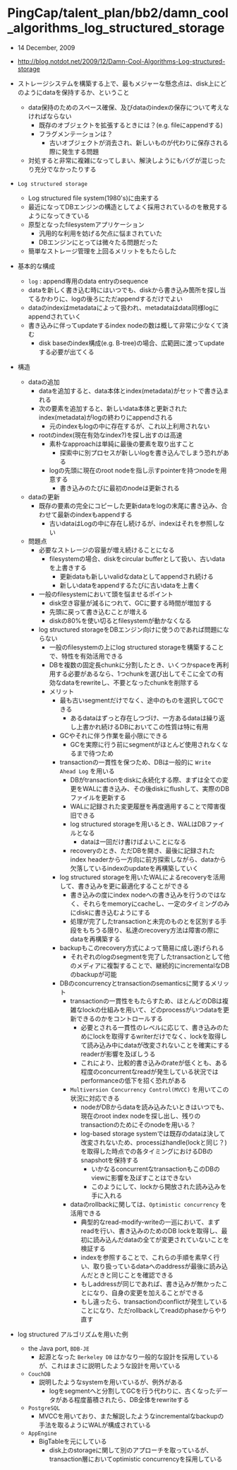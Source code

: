 # PingCap/talent_plan/bb2/damn_cool_algorithms_log_structured_storage

- 14 December, 2009
- http://blog.notdot.net/2009/12/Damn-Cool-Algorithms-Log-structured-storage

- ストレージシステムを構築する上で、最もメジャーな懸念点は、disk上にどのようにdataを保持するか、ということ
    - data保持のためのスペース確保、及びdataのindexの保存について考えなければならない
        - 既存のオブジェクトを拡張するときには？(e.g. fileにappendする)
        - フラグメンテーションは？
            - 古いオブジェクトが消去され、新しいものが代わりに保存される際に発生する問題
    - 対処すると非常に複雑になってしまい、解決しようにもバグが混じったり充分でなかったりする
- `Log structured storage`
    - Log structured file system(1980's)に由来する
    - 最近になってDBエンジンの構造としてよく採用されているのを散見するようになってきている
    - 原型となったfilesystemアプリケーション
        - 汎用的な利用を妨げる欠点に悩まされていた
        - DBエンジンにとっては微々たる問題だった
    - 簡単なストレージ管理を上回るメリットをもたらした
- 基本的な構成
    - `log` : append専用のdata entryのsequence
    - dataを新しく書き込む時にはいつでも、diskから書き込み箇所を探し当てるかわりに、logの後ろにただappendするだけでよい
    - dataのindexはmetadataによって扱われ、metadataはdata同様logにappendされていく
    - 書き込みに伴ってupdateするindex nodeの数は概して非常に少なくて済む
        - disk baseのindex構成(e.g. B-tree)の場合、広範囲に渡ってupdateする必要が出てくる
- 構造
    - dataの追加
        - dataを追加すると、data本体とindex(metadata)がセットで書き込まれる
        - 次の要素を追加すると、新しいdata本体と更新されたindex(metadata)がlogの終わりにappendされる
            - 元のindexもlogの中に存在するが、これ以上利用されない
        - rootのindex(現在有効なindex?)を探し出すのは高速
            - 素朴なapproachは単純に最後の要素を取り出すこと
                - 探索中に別プロセスが新しいlogを書き込んでしまう恐れがある
            - logの先頭に現在のroot nodeを指し示すpointerを持つnodeを用意する
                - 書き込みのたびに最初のnodeは更新される
    - dataの更新
        - 既存の要素の完全にコピーした更新dataをlogの末尾に書き込み、合わせて最新のindexもappendする
            - 古いdataはLogの中に存在し続けるが、indexはそれを参照しない
    - 問題点
        - 必要なストレージの容量が増え続けることになる
            - filesystemの場合、diskをcircular bufferとして扱い、古いdataを上書きする
                - 更新dataも新しいvalidなdataとしてappendされ続ける
                - 新しいdataをappendするたびに古いdataを上書く
        - 一般のfilesystemにおいて頭を悩ませるポイント
            - disk空き容量が減るにつれて、GCに要する時間が増加する
            - 先頭に戻って書き込むことが増える
            - diskの80%を使い切るとfilesystemが動かなくなる
        - log structured storageをDBエンジン向けに使うのであれば問題にならない
            - 一般のfilesystemの上にlog structured storageを構築することで、特性を有効活用できる
            - DBを複数の固定長chunkに分割したとき、いくつかspaceを再利用する必要があるなら、1つchunkを選び出してそこに全ての有効なdataをrewriteし、不要となったchunkを削除する
            - メリット
                - 最も古いsegmentだけでなく、途中のものを選択してGCできる
                    - あるdataはずっと存在しつづけ、一方あるdataは繰り返し上書かれ続けるDBにおいてこの性質は特に有用
                - GCやそれに伴う作業を最小限にできる
                    - GCを実際に行う前にsegmentがほとんど使用されなくなるまで待つため
                - transactionの一貫性を保つため、DBは一般的に `Write Ahead Log` を用いる
                    - DBがtransactionをdiskに永続化する際、まずは全ての変更をWALに書き込み、その後diskにflushして、実際のDBファイルを更新する
                    - WALに記録された変更履歴を再度適用することで障害復旧できる
                    - log structured storageを用いるとき、WALはDBファイルとなる
                        - dataは一回だけ書けばよいことになる
                    - recoveryのとき、ただDBを開き、最後に記録されたindex headerから一方向に前方探索しながら、dataから欠落しているindexのupdateを再構築していく
                - log structured storageを用いたWALによるrecoveryを活用して、書き込みを更に最適化することができる
                    - 書き込みの度にindex nodeへの書き込みを行うのではなく、それらをmemoryにcacheし、一定のタイミングのみにdiskに書き込むようにする
                    - 処理が完了したtransactionと未完のものとを区別する手段をもちうる限り、私達のrecovery方法は障害の際にdataを再構築する
                - backupもこのrecovery方式によって簡易に成し遂げられる
                    - それぞれのlogのsegmentを完了したtransactionとして他のメディアに複製することで、継続的にincrementalなDBのbackupが可能
                - DBのconcurrencyとtransactionのsemanticsに関するメリット
                    - transactionの一貫性をもたらすため、ほとんどのDBは複雑なlockの仕組みを用いて、どのprocessがいつdataを更新できるのかをコントロールする
                        - 必要とされる一貫性のレベルに応じて、書き込みのためにlockを取得するwriterだけでなく、lockを取得して読み込み中にdataが改変されないことを確実にするreaderが影響を及ぼしうる
                        - これにより、比較的書き込みのrateが低くとも、ある程度のconcurrentなreadが発生している状況ではperformanceの低下を招く恐れがある
                    - `Multiversion Concurrency Control(MVCC)` を用いてこの状況に対応できる
                        - nodeがDBからdataを読み込みたいときはいつでも、現在のroot index nodeを探し出し、残りのtransactionのためにそのnodeを用いる？
                        - log-based storage systemでは既存のdataは決して改変されないため、processはhandle(lockと同じ？)を取得した時点での各タイミングにおけるDBのsnapshotを保持する
                            - いかなるconcurrentなtransactionもこのDBのviewに影響を及ぼすことはできない
                            - このようにして、lockから開放された読み込みを手に入れる
                    - dataのrollbackに関しては、`Optimistic concurrency` を活用できる
                        - 典型的なread-modify-writeの一巡において、まずreadを行い、書き込みのためのDB lockを取得し、最初に読み込んだdataの全てが変更されていないことを検証する
                        - indexを参照することで、これらの手順を素早く行い、取り扱っているdataへのaddressが最後に読み込んだときと同じことを確認できる
                        - もしaddressが同じであれば、書き込みが無かったことになり、自身の変更を加えることができる
                        - もし違ったら、transactionのconflictが発生していることになり、ただrollbackしてreadのphaseからやり直す
- log structured アルゴリズムを用いた例
    - the Java port, `BDB-JE`
        - 起源となった `Berkeley DB` はかなり一般的な設計を採用しているが、これはまさに説明したような設計を用いている
    - `CouchDB`
        - 説明したようなsystemを用いているが、例外がある
            - logをsegmentへと分割してGCを行う代わりに、古くなったデータがある程度蓄積されたら、DB全体をrewriteする
    - `PostgreSQL`
        - MVCCを用いており、また解説したようなincrementalなbackupの手法を取るようにWALが構成されている
    - `AppEngine`
        - BigTableを元にしている
            - disk上のstorageに関して別のアプローチを取っているが、transaction層においてoptimistic concurrencyを採用している
